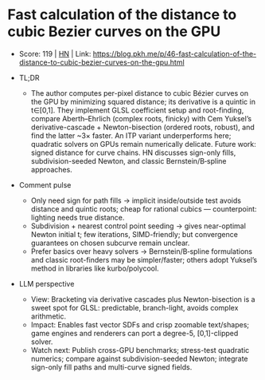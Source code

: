 # Fast calculation of the distance to cubic Bezier curves on the GPU

- Score: 119 | [HN](https://news.ycombinator.com/item?id=45626037) | Link: https://blog.pkh.me/p/46-fast-calculation-of-the-distance-to-cubic-bezier-curves-on-the-gpu.html

- TL;DR
  - The author computes per-pixel distance to cubic Bézier curves on the GPU by minimizing squared distance; its derivative is a quintic in t∈[0,1]. They implement GLSL coefficient setup and root-finding, compare Aberth–Ehrlich (complex roots, finicky) with Cem Yuksel’s derivative-cascade + Newton-bisection (ordered roots, robust), and find the latter ~3× faster. An ITP variant underperforms here; quadratic solvers on GPUs remain numerically delicate. Future work: signed distance for curve chains. HN discusses sign-only fills, subdivision-seeded Newton, and classic Bernstein/B‑spline approaches.

- Comment pulse
  - Only need sign for path fills → implicit inside/outside test avoids distance and quintic roots; cheap for rational cubics — counterpoint: lighting needs true distance.
  - Subdivision + nearest control point seeding → gives near-optimal Newton initial t; few iterations, SIMD-friendly; but convergence guarantees on chosen subcurve remain unclear.
  - Prefer basics over heavy solvers → Bernstein/B‑spline formulations and classic root-finders may be simpler/faster; others adopt Yuksel’s method in libraries like kurbo/polycool.

- LLM perspective
  - View: Bracketing via derivative cascades plus Newton-bisection is a sweet spot for GLSL: predictable, branch-light, avoids complex arithmetic.
  - Impact: Enables fast vector SDFs and crisp zoomable text/shapes; game engines and renderers can port a degree-5, [0,1]-clipped solver.
  - Watch next: Publish cross-GPU benchmarks; stress-test quadratic numerics; compare against subdivision-seeded Newton; integrate sign-only fill paths and multi-curve signed fields.
